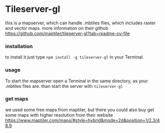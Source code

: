 # Tileserver-gl

this is a mapserver, which can handle .mbtiles files, which includes raster and vector maps.
more information on their github https://github.com/maptiler/tileserver-gl?tab=readme-ov-file

### installation

to install it just type ```npm install -g tileserver-gl``` in your Terminal.

### usage

To start the mapserver open a Terminal in the same directory, as your .mbtiles files are. than start the server with ```tileserver-gl```

### get maps

we used some free maps from maptiler, but there you could also buy get some maps with higher resolution from their website https://www.maptiler.com/maps/#style=hybrid&mode=2d&position=1/2.3/48.9